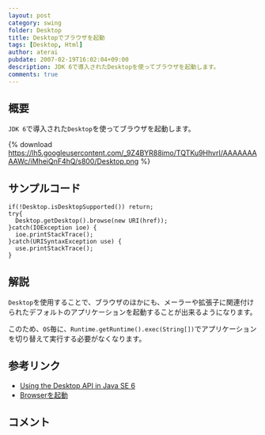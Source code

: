 ```yaml
---
layout: post
category: swing
folder: Desktop
title: Desktopでブラウザを起動
tags: [Desktop, Html]
author: aterai
pubdate: 2007-02-19T16:02:04+09:00
description: JDK 6で導入されたDesktopを使ってブラウザを起動します。
comments: true
---
```

## 概要
`JDK 6`で導入された`Desktop`を使ってブラウザを起動します。

{% download https://lh5.googleusercontent.com/_9Z4BYR88imo/TQTKu9HhvrI/AAAAAAAAAWc/iMheiQnF4hQ/s800/Desktop.png %}

## サンプルコード
<pre class="prettyprint"><code>if(!Desktop.isDesktopSupported()) return;
try{
  Desktop.getDesktop().browse(new URI(href));
}catch(IOException ioe) {
  ioe.printStackTrace();
}catch(URISyntaxException use) {
  use.printStackTrace();
}
</code></pre>

## 解説
`Desktop`を使用することで、ブラウザのほかにも、メーラーや拡張子に関連付けられたデフォルトのアプリケーションを起動することが出来るようになります。

このため、`OS`毎に、`Runtime.getRuntime().exec(String[])`でアプリケーションを切り替えて実行する必要がなくなります。

## 参考リンク
- [Using the Desktop API in Java SE 6](http://www.oracle.com/technetwork/articles/javase/index-135182.html)
- [Browserを起動](http://terai.xrea.jp/Swing/BrowserLauncher.html)

<!-- dummy comment line for breaking list -->

## コメント
